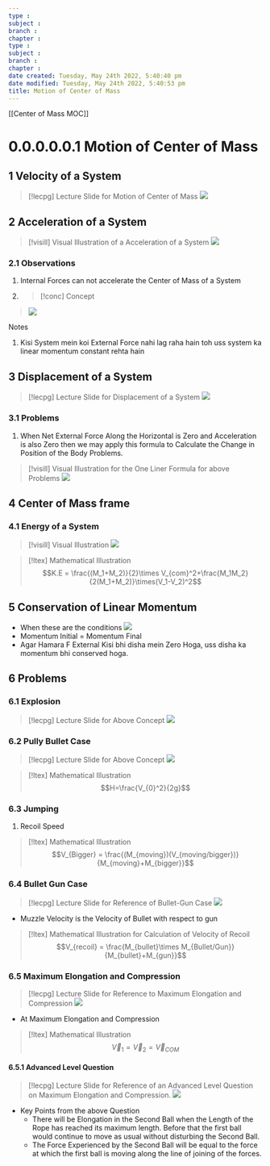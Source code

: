 ```yaml
---
type : 
subject : 
branch :
chapter :
type : 
subject : 
branch :
chapter :
date created: Tuesday, May 24th 2022, 5:40:40 pm
date modified: Tuesday, May 24th 2022, 5:40:53 pm
title: Motion of Center of Mass
---
```


[[Center of Mass MOC]]
# 0.0.0.0.0.1 Motion of Center of Mass


## 1 Velocity of a System
>[!lecpg] Lecture Slide for Motion of Center of Mass
>![](https://i.imgur.com/GhLUUbE.png)



## 2 Acceleration of a System
>[!visill] Visual Illustration of a Acceleration of a System
>![](https://i.imgur.com/hhl8unA.png)
### 2.1 Observations
1. Internal Forces can not accelerate the Center of Mass of a System
2. >[!conc] Concept
>![](https://i.imgur.com/YCowl9D.png)





Notes
1. Kisi System mein koi External Force nahi lag raha hain toh uss system ka linear momentum constant rehta hain

## 3 Displacement of a System
>[!lecpg] Lecture Slide for Displacement of a System
>![](https://i.imgur.com/dXZvtKE.png)

### 3.1 Problems
1. When Net External Force Along the Horizontal is Zero and Acceleration is also Zero then we may apply this formula to Calculate the Change in Position of the Body Problems.
>[!visill] Visual Illustration for the One Liner Formula for above Problems
>![](https://i.imgur.com/XiyfIBO.png)



## 4 Center of Mass frame
### 4.1 Energy of a System
>[!visill] Visual Illustration
>![](https://i.imgur.com/EmigzIK.png)

>[!ltex] Mathematical Illustration
>$$K.E = \frac{(M_1+M_2)}{2}\times V_{com}^2+\frac{M_1M_2}{2(M_1+M_2)}\times(V_1-V_2)^2$$



## 5 Conservation of Linear Momentum
+ When these are the conditions
 ![](https://i.imgur.com/WtDR6Hz.png)
+ Momentum Initial = Momentum Final
+ Agar Hamara F External Kisi bhi disha mein Zero Hoga, uss disha ka momentum bhi conserved hoga.


## 6 Problems

### 6.1 Explosion
>[!lecpg] Lecture Slide for Above Concept
>![](https://i.imgur.com/vCMLfpP.png)

### 6.2 Pully Bullet Case
>[!lecpg] Lecture Slide for Above Concept
>![](https://i.imgur.com/PULMg5T.png)

>[!ltex] Mathematical Illustration
>$$H=\frac{V_{0}^2}{2g}$$




### 6.3 Jumping
1. Recoil Speed

>[!ltex] Mathematical Illustration
>$$V_{Bigger} = \frac{(M_{moving})(V_{moving/bigger})}{M_{moving}+M_{bigger}}$$



### 6.4 Bullet Gun Case
>[!lecpg] Lecture Slide for Reference of Bullet-Gun Case
>![](https://i.imgur.com/NGtMza4.png)
+ Muzzle Velocity is the Velocity of Bullet with respect to gun

>[!ltex] Mathematical Illustration for Calculation of Velocity of Recoil
>$$V_{recoil} = \frac{M_{bullet}\times M_{Bullet/Gun}}{M_{bullet}+M_{gun}}$$


### 6.5 Maximum Elongation and Compression

>[!lecpg] Lecture Slide for Reference to Maximum Elongation and Compression
>![](https://i.imgur.com/5miJAf3.png)

+ At Maximum Elongation and Compression
>[!ltex] Mathematical Illustration
>$$\vec V_1 = \vec V_2 = \vec V_{COM}$$



#### 6.5.1 Advanced Level Question
>[!lecpg] Lecture Slide for Reference of an Advanced Level Question on Maximum Elongation and Compression.
>![](https://i.imgur.com/3AlLdn6.png)

+ Key Points from the above Question
	+ There will be Elongation in the Second Ball when the Length of the Rope has reached its maximum length. Before that the first ball would continue to move as usual without disturbing the Second Ball.
	+ The Force Experienced by the Second Ball will be equal to the force at which the first ball is moving along the line of joining of the forces.